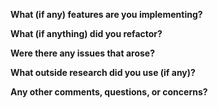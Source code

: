 **What (if any) features are you implementing?**

**What (if anything) did you refactor?**

**Were there any issues that arose?**

**What outside research did you use (if any)?**

**Any other comments, questions, or concerns?**
